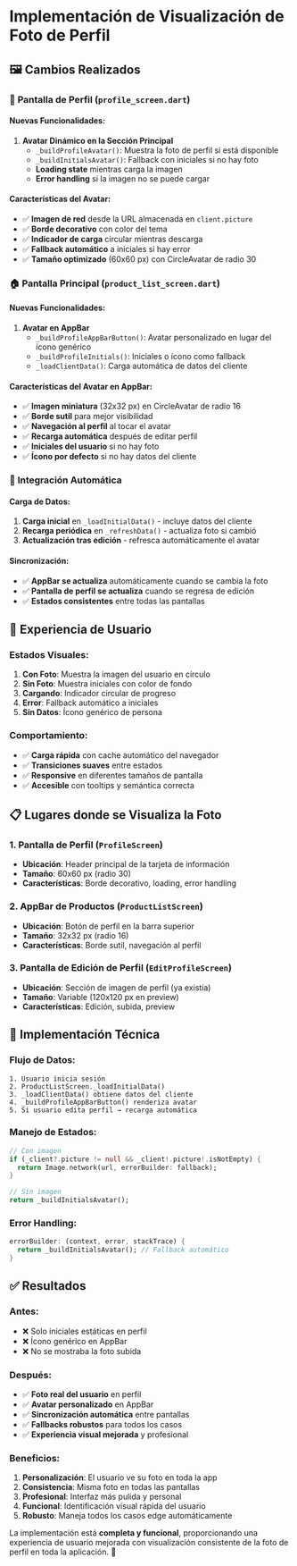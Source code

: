 # Implementación de Visualización de Foto de Perfil

## 🖼️ Cambios Realizados

### 📱 **Pantalla de Perfil** (`profile_screen.dart`)

#### Nuevas Funcionalidades:
1. **Avatar Dinámico en la Sección Principal**
   - `_buildProfileAvatar()`: Muestra la foto de perfil si está disponible
   - `_buildInitialsAvatar()`: Fallback con iniciales si no hay foto
   - **Loading state** mientras carga la imagen
   - **Error handling** si la imagen no se puede cargar

#### Características del Avatar:
- ✅ **Imagen de red** desde la URL almacenada en `client.picture`
- ✅ **Borde decorativo** con color del tema
- ✅ **Indicador de carga** circular mientras descarga
- ✅ **Fallback automático** a iniciales si hay error
- ✅ **Tamaño optimizado** (60x60 px) con CircleAvatar de radio 30

### 🏠 **Pantalla Principal** (`product_list_screen.dart`)

#### Nuevas Funcionalidades:
1. **Avatar en AppBar**
   - `_buildProfileAppBarButton()`: Avatar personalizado en lugar del ícono genérico
   - `_buildProfileInitials()`: Iniciales o ícono como fallback
   - `_loadClientData()`: Carga automática de datos del cliente

#### Características del Avatar en AppBar:
- ✅ **Imagen miniatura** (32x32 px) en CircleAvatar de radio 16
- ✅ **Borde sutil** para mejor visibilidad
- ✅ **Navegación al perfil** al tocar el avatar
- ✅ **Recarga automática** después de editar perfil
- ✅ **Iniciales del usuario** si no hay foto
- ✅ **Ícono por defecto** si no hay datos del cliente

### 🔄 **Integración Automática**

#### Carga de Datos:
1. **Carga inicial** en `_loadInitialData()` - incluye datos del cliente
2. **Recarga periódica** en `_refreshData()` - actualiza foto si cambió
3. **Actualización tras edición** - refresca automáticamente el avatar

#### Sincronización:
- ✅ **AppBar se actualiza** automáticamente cuando se cambia la foto
- ✅ **Pantalla de perfil se actualiza** cuando se regresa de edición
- ✅ **Estados consistentes** entre todas las pantallas

## 🎨 **Experiencia de Usuario**

### Estados Visuales:
1. **Con Foto**: Muestra la imagen del usuario en círculo
2. **Sin Foto**: Muestra iniciales con color de fondo
3. **Cargando**: Indicador circular de progreso
4. **Error**: Fallback automático a iniciales
5. **Sin Datos**: Ícono genérico de persona

### Comportamiento:
- ✅ **Carga rápida** con cache automático del navegador
- ✅ **Transiciones suaves** entre estados
- ✅ **Responsive** en diferentes tamaños de pantalla
- ✅ **Accesible** con tooltips y semántica correcta

## 📋 **Lugares donde se Visualiza la Foto**

### 1. **Pantalla de Perfil** (`ProfileScreen`)
- **Ubicación**: Header principal de la tarjeta de información
- **Tamaño**: 60x60 px (radio 30)
- **Características**: Borde decorativo, loading, error handling

### 2. **AppBar de Productos** (`ProductListScreen`)
- **Ubicación**: Botón de perfil en la barra superior
- **Tamaño**: 32x32 px (radio 16)
- **Características**: Borde sutil, navegación al perfil

### 3. **Pantalla de Edición de Perfil** (`EditProfileScreen`)
- **Ubicación**: Sección de imagen de perfil (ya existía)
- **Tamaño**: Variable (120x120 px en preview)
- **Características**: Edición, subida, preview

## 🔧 **Implementación Técnica**

### Flujo de Datos:
```
1. Usuario inicia sesión
2. ProductListScreen._loadInitialData()
3. _loadClientData() obtiene datos del cliente
4. _buildProfileAppBarButton() renderiza avatar
5. Si usuario edita perfil → recarga automática
```

### Manejo de Estados:
```dart
// Con imagen
if (_client?.picture != null && _client!.picture!.isNotEmpty) {
  return Image.network(url, errorBuilder: fallback);
}

// Sin imagen  
return _buildInitialsAvatar();
```

### Error Handling:
```dart
errorBuilder: (context, error, stackTrace) {
  return _buildInitialsAvatar(); // Fallback automático
}
```

## ✅ **Resultados**

### Antes:
- ❌ Solo iniciales estáticas en perfil
- ❌ Ícono genérico en AppBar
- ❌ No se mostraba la foto subida

### Después:
- ✅ **Foto real del usuario** en perfil
- ✅ **Avatar personalizado** en AppBar
- ✅ **Sincronización automática** entre pantallas
- ✅ **Fallbacks robustos** para todos los casos
- ✅ **Experiencia visual mejorada** y profesional

### Beneficios:
1. **Personalización**: El usuario ve su foto en toda la app
2. **Consistencia**: Misma foto en todas las pantallas
3. **Profesional**: Interfaz más pulida y personal
4. **Funcional**: Identificación visual rápida del usuario
5. **Robusto**: Maneja todos los casos edge automáticamente

La implementación está **completa y funcional**, proporcionando una experiencia de usuario mejorada con visualización consistente de la foto de perfil en toda la aplicación. 🎯
